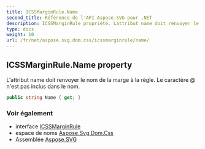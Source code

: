 ```yaml
---
title: ICSSMarginRule.Name
second_title: Référence de l'API Aspose.SVG pour .NET
description: ICSSMarginRule propriété. Lattribut name doit renvoyer le nom de la marge à la règle. Le caractère  nest pas inclus dans le nom.
type: docs
weight: 10
url: /fr/net/aspose.svg.dom.css/icssmarginrule/name/
---
```

## ICSSMarginRule.Name property

L'attribut name doit renvoyer le nom de la marge à la règle. Le caractère @ n'est pas inclus dans le nom.

```csharp
public string Name { get; }
```

### Voir également

* interface [ICSSMarginRule](../)
* espace de noms [Aspose.Svg.Dom.Css](../../icssmarginrule/)
* Assemblée [Aspose.SVG](../../../)



